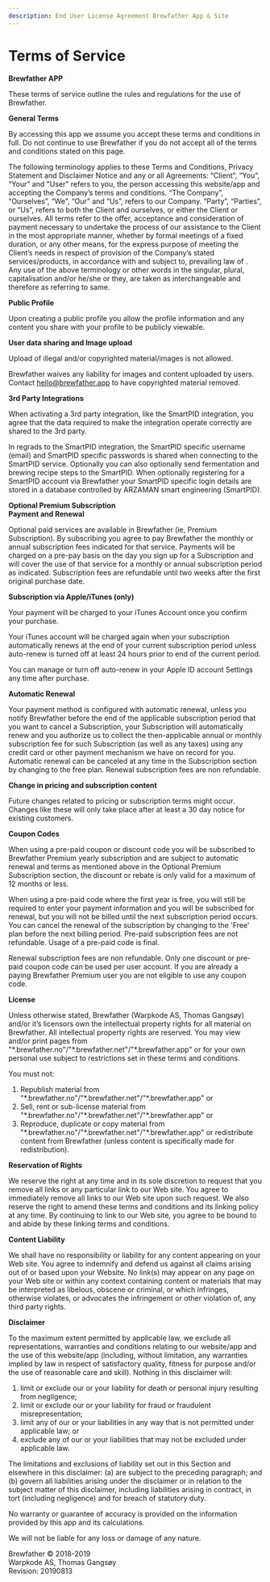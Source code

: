 ```yaml
---
description: End User License Agreement Brewfather App & Site
---
```


# Terms of Service

**Brewfather APP**

These terms of service outline the rules and regulations for the use of Brewfather. 

**General Terms**

By accessing this app we assume you accept these terms and conditions in full. Do not continue to use Brewfather if you do not accept all of the terms and conditions stated on this page.

The following terminology applies to these Terms and Conditions, Privacy Statement and Disclaimer Notice and any or all Agreements: “Client”, “You”, “Your” and "User" refers to you, the person accessing this website/app and accepting the Company’s terms and conditions. “The Company”, “Ourselves”, “We”, “Our” and “Us”, refers to our Company. “Party”, “Parties”, or “Us”, refers to both the Client and ourselves, or either the Client or ourselves. All terms refer to the offer, acceptance and consideration of payment necessary to undertake the process of our assistance to the Client in the most appropriate manner, whether by formal meetings of a fixed duration, or any other means, for the express purpose of meeting the Client’s needs in respect of provision of the Company’s stated services/products, in accordance with and subject to, prevailing law of . Any use of the above terminology or other words in the singular, plural, capitalisation and/or he/she or they, are taken as interchangeable and therefore as referring to same.

**Public Profile**

Upon creating a public profile you allow the profile information and any content you share with your profile to be publicly viewable. 

**User data sharing and Image upload**

Upload of illegal and/or copyrighted material/images is not allowed.

Brewfather waives any liability for images and content uploaded by users. Contact hello@brewfather.app to have copyrighted material removed. 

**3rd Party Integrations**

When activating a 3rd party integration, like the SmartPID integration, you agree that the data required to make the integration operate correctly are shared to the 3rd party.

In regrads to the SmartPID integration, the SmartPID specific username \(email\) and SmartPID specific passwords is shared when connecting to the SmartPID service. Optionally you can also optionally send fermentation and brewing recipe steps to the SmartPID. When optionally registering for a SmartPID account via Brewfather your SmartPID specific login details are stored in a database controlled by ARZAMAN smart engineering \(SmartPID\). 

**Optional Premium Subscription  
Payment and Renewal**

Optional paid services are available in Brewfather \(ie, Premium Subscription\). By subscribing you agree to pay Brewfather the monthly or annual subscription fees indicated for that service. Payments will be charged on a pre-pay basis on the day you sign up for a Subscription and will cover the use of that service for a monthly or annual subscription period as indicated. Subscription fees are refundable until two weeks after the first original purchase date. 

**Subscription via Apple/iTunes \(only\)**

Your payment will be charged to your iTunes Account once you confirm your purchase.

Your iTunes account will be charged again when your subscription automatically renews at the end of your current subscription period unless auto-renew is turned off at least 24 hours prior to end of the current period.

You can manage or turn off auto-renew in your Apple ID account Settings any time after purchase.

**Automatic Renewal**

Your payment method is configured with automatic renewal, unless you notify Brewfather before the end of the applicable subscription period that you want to cancel a Subscription, your Subscription will automatically renew and you authorize us to collect the then-applicable annual or monthly subscription fee for such Subscription \(as well as any taxes\) using any credit card or other payment mechanism we have on record for you. Automatic renewal can be canceled at any time in the Subscription section by changing to the free plan. Renewal subscription fees are non refundable. 

**Change in pricing and subscription content**

Future changes related to pricing or subscription terms might occur. Changes like these will only take place after at least a 30 day notice for existing customers. 

**Coupon Codes**

When using a pre-paid coupon or discount code you will be subscribed to Brewfather Premium yearly subscription and are subject to automatic renewal and terms as mentioned above in the Optional Premium Subscription section, the discount or rebate is only valid for a maximum of 12 months or less.

When using a pre-paid code where the first year is free, you will still be required to enter your payment information and you will be subscribed for renewal, but you will not be billed until the next subscription period occurs. You can cancel the renewal of the subscription by changing to the 'Free' plan before the next billing period. Pre-paid subscription fees are not refundable. Usage of a pre-paid code is final.

Renewal subscription fees are non refundable. Only one discount or pre-paid coupon code can be used per user account. If you are already a paying Brewfather Premium user you are not eligible to use any coupon code.

**License**

Unless otherwise stated, Brewfather \(Warpkode AS, Thomas Gangsøy\) and/or it’s licensors own the intellectual property rights for all material on Brewfather. All intellectual property rights are reserved. You may view and/or print pages from "\*.brewfather.no"/"\*.brewfather.net"/"\*.brewfather.app" or for your own personal use subject to restrictions set in these terms and conditions.

You must not:

1. Republish material from "\*.brewfather.no"/"\*.brewfather.net"/"\*.brewfather.app" or
2. Sell, rent or sub-license material from "\*.brewfather.no"/"\*.brewfather.net"/"\*.brewfather.app" or
3. Reproduce, duplicate or copy material from "\*.brewfather.no"/"\*.brewfather.net"/"\*.brewfather.app" or redistribute content from Brewfather \(unless content is specifically made for redistribution\).

**Reservation of Rights**

We reserve the right at any time and in its sole discretion to request that you remove all links or any particular link to our Web site. You agree to immediately remove all links to our Web site upon such request. We also reserve the right to amend these terms and conditions and its linking policy at any time. By continuing to link to our Web site, you agree to be bound to and abide by these linking terms and conditions.

**Content Liability**

We shall have no responsibility or liability for any content appearing on your Web site. You agree to indemnify and defend us against all claims arising out of or based upon your Website. No link\(s\) may appear on any page on your Web site or within any context containing content or materials that may be interpreted as libelous, obscene or criminal, or which infringes, otherwise violates, or advocates the infringement or other violation of, any third party rights.

**Disclaimer**

To the maximum extent permitted by applicable law, we exclude all representations, warranties and conditions relating to our website/app and the use of this website/app \(including, without limitation, any warranties implied by law in respect of satisfactory quality, fitness for purpose and/or the use of reasonable care and skill\). Nothing in this disclaimer will:

1. limit or exclude our or your liability for death or personal injury resulting from negligence;
2. limit or exclude our or your liability for fraud or fraudulent misrepresentation;
3. limit any of our or your liabilities in any way that is not permitted under applicable law; or
4. exclude any of our or your liabilities that may not be excluded under applicable law.

The limitations and exclusions of liability set out in this Section and elsewhere in this disclaimer: \(a\) are subject to the preceding paragraph; and \(b\) govern all liabilities arising under the disclaimer or in relation to the subject matter of this disclaimer, including liabilities arising in contract, in tort \(including negligence\) and for breach of statutory duty.

No warranty or guarantee of accuracy is provided on the information provided by this app and its calculations.

We will not be liable for any loss or damage of any nature.

Brewfather © 2018-2019  
Warpkode AS, Thomas Gangsøy  
Revision: 20190813

